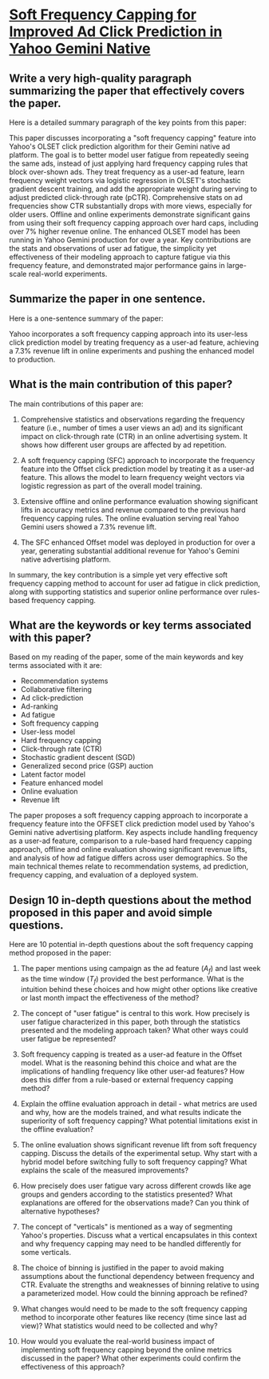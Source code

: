 # [Soft Frequency Capping for Improved Ad Click Prediction in Yahoo Gemini   Native](https://arxiv.org/abs/2312.05052)

## Write a very high-quality paragraph summarizing the paper that effectively covers the paper.

 Here is a detailed summary paragraph of the key points from this paper:

This paper discusses incorporating a "soft frequency capping" feature into Yahoo's OLSET click prediction algorithm for their Gemini native ad platform. The goal is to better model user fatigue from repeatedly seeing the same ads, instead of just applying hard frequency capping rules that block over-shown ads. They treat frequency as a user-ad feature, learn frequency weight vectors via logistic regression in OLSET's stochastic gradient descent training, and add the appropriate weight during serving to adjust predicted click-through rate (pCTR). Comprehensive stats on ad frequencies show CTR substantially drops with more views, especially for older users. Offline and online experiments demonstrate significant gains from using their soft frequency capping approach over hard caps, including over 7% higher revenue online. The enhanced OLSET model has been running in Yahoo Gemini production for over a year. Key contributions are the stats and observations of user ad fatigue, the simplicity yet effectiveness of their modeling approach to capture fatigue via this frequency feature, and demonstrated major performance gains in large-scale real-world experiments.


## Summarize the paper in one sentence.

 Here is a one-sentence summary of the paper:

Yahoo incorporates a soft frequency capping approach into its user-less click prediction model by treating frequency as a user-ad feature, achieving a 7.3% revenue lift in online experiments and pushing the enhanced model to production.


## What is the main contribution of this paper?

 The main contributions of this paper are:

1. Comprehensive statistics and observations regarding the frequency feature (i.e., number of times a user views an ad) and its significant impact on click-through rate (CTR) in an online advertising system. It shows how different user groups are affected by ad repetition.

2. A soft frequency capping (SFC) approach to incorporate the frequency feature into the Offset click prediction model by treating it as a user-ad feature. This allows the model to learn frequency weight vectors via logistic regression as part of the overall model training.

3. Extensive offline and online performance evaluation showing significant lifts in accuracy metrics and revenue compared to the previous hard frequency capping rules. The online evaluation serving real Yahoo Gemini users showed a 7.3% revenue lift.

4. The SFC enhanced Offset model was deployed in production for over a year, generating substantial additional revenue for Yahoo's Gemini native advertising platform.

In summary, the key contribution is a simple yet very effective soft frequency capping method to account for user ad fatigue in click prediction, along with supporting statistics and superior online performance over rules-based frequency capping.


## What are the keywords or key terms associated with this paper?

 Based on my reading of the paper, some of the main keywords and key terms associated with it are:

- Recommendation systems
- Collaborative filtering 
- Ad click-prediction
- Ad-ranking
- Ad fatigue
- Soft frequency capping
- User-less model
- Hard frequency capping
- Click-through rate (CTR)
- Stochastic gradient descent (SGD)
- Generalized second price (GSP) auction
- Latent factor model
- Feature enhanced model
- Online evaluation
- Revenue lift

The paper proposes a soft frequency capping approach to incorporate a frequency feature into the OFFSET click prediction model used by Yahoo's Gemini native advertising platform. Key aspects include handling frequency as a user-ad feature, comparison to a rule-based hard frequency capping approach, offline and online evaluation showing significant revenue lifts, and analysis of how ad fatigue differs across user demographics. So the main technical themes relate to recommendation systems, ad prediction, frequency capping, and evaluation of a deployed system.


## Design 10 in-depth questions about the method proposed in this paper and avoid simple questions.

 Here are 10 potential in-depth questions about the soft frequency capping method proposed in the paper:

1. The paper mentions using campaign as the ad feature ($A_f$) and last week as the time window ($T_f$) provided the best performance. What is the intuition behind these choices and how might other options like creative or last month impact the effectiveness of the method?

2. The concept of "user fatigue" is central to this work. How precisely is user fatigue characterized in this paper, both through the statistics presented and the modeling approach taken? What other ways could user fatigue be represented?  

3. Soft frequency capping is treated as a user-ad feature in the Offset model. What is the reasoning behind this choice and what are the implications of handling frequency like other user-ad features? How does this differ from a rule-based or external frequency capping method?

4. Explain the offline evaluation approach in detail - what metrics are used and why, how are the models trained, and what results indicate the superiority of soft frequency capping? What potential limitations exist in the offline evaluation?

5. The online evaluation shows significant revenue lift from soft frequency capping. Discuss the details of the experimental setup. Why start with a hybrid model before switching fully to soft frequency capping? What explains the scale of the measured improvements?

6. How precisely does user fatigue vary across different crowds like age groups and genders according to the statistics presented? What explanations are offered for the observations made? Can you think of alternative hypotheses? 

7. The concept of "verticals" is mentioned as a way of segmenting Yahoo's properties. Discuss what a vertical encapsulates in this context and why frequency capping may need to be handled differently for some verticals.

8. The choice of binning is justified in the paper to avoid making assumptions about the functional dependency between frequency and CTR. Evaluate the strengths and weaknesses of binning relative to using a parameterized model. How could the binning approach be refined?

9. What changes would need to be made to the soft frequency capping method to incorporate other features like recency (time since last ad view)? What statistics would need to be collected and why?

10. How would you evaluate the real-world business impact of implementing soft frequency capping beyond the online metrics discussed in the paper? What other experiments could confirm the effectiveness of this approach?
